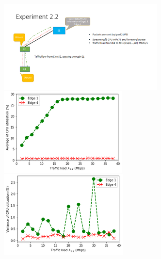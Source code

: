 ![Experiment2.1](./pic.png)
![CPU utilization edge1](./CPU_utilization_experiment2_1.png)
![varCPU_utilization](./varCPU_utilization_experiment2_1.png)
